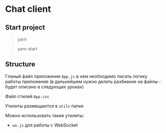 # Chat client

## Start project

> yarn

> yarn start

## Structure

Гланый файл приложения `App.js` в нем необходимо писать логику работы приложения (в дальнейшем нужно делать разбиание на файлы - будет описано в следующих уроках)

Файл стилей `App.css`

Утилиты размещаются в `utils` папке

Можно использовать такие утилиты:

- `ws.js` для работы с WebSocket